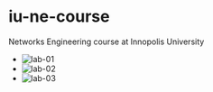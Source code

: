 # iu-ne-course
Networks Engineering course at Innopolis University

* ![lab-01](lab-01/iu-ne-lab-01-Iskander_Nafikov)
* ![lab-02](lab-02/iu-ne-lab-02-Iskander_Nafikov)
 * ![lab-03](lab-03/iu-ne-lab-03-Iskander_Nafikov)